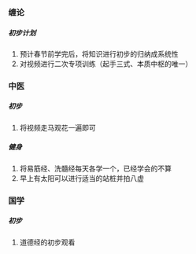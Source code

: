 ### 缠论
##### 初步计划
1. 预计春节前学完后，将知识进行初步的归纳成系统性
2. 对视频进行二次专项训练（起手三式、本质中枢的唯一）
### 中医
##### 初步
1. 将视频走马观花一遍即可
##### 健身
1. 将易筋经、洗髓经每天各学一个，已经学会的不算
2. 早上有太阳可以进行适当的站桩并拍八虚
### 国学
##### 初步
1. 道德经的初步观看
